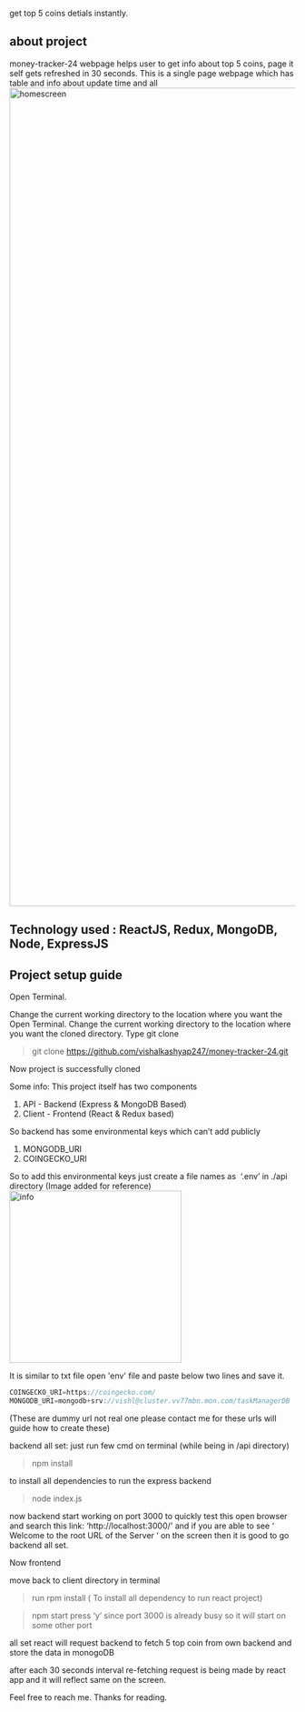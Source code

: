 get top 5 coins detials instantly.

## about project
money-tracker-24 webpage helps user to get info about top 5 coins, page it self gets refreshed in 30 seconds.
This is a single page webpage which has table and info about update time and all
<img width="1440" alt="homescreen" src="https://github.com/user-attachments/assets/69abe5b0-74af-49ca-b1bd-735a85f7bde4">

## Technology used : ReactJS, Redux, MongoDB, Node, ExpressJS
## Project setup guide


Open Terminal.

Change the current working directory to the location where you want the	Open Terminal. Change the current working directory to the location where you want the cloned directory. Type git clone <url>
> git clone https://github.com/vishalkashyap247/money-tracker-24.git

Now project is successfully cloned

Some info: 
This project itself has two components
1. API - Backend (Express & MongoDB Based)
2. Client - Frontend (React & Redux based)
   
So backend has some environmental keys which can’t add publicly
1. MONGODB_URI
2. COINGECKO_URI

So to add this environmental keys just create a file names as  ‘.env’ in ./api directory (Image added for reference)
<img width="303" alt="info" src="https://github.com/user-attachments/assets/9082ea7f-094e-4cb6-897d-582bdc574830">


It is similar to txt file open 'env' file and paste below two lines and save it.
```javascript
COINGECKO_URI=https://coingecko.com/
MONGODB_URI=mongodb+srv://vishl@cluster.vv77mbn.mon.com/taskManagerDB
```

(These are dummy url not real one please contact me for these urls will guide how to create these)

backend all set:
just run few cmd on terminal (while being in /api directory)
> npm install

to install all dependencies to run the express backend

> node index.js

now backend start working on port 3000
to quickly test this open browser and search this link: ‘http://localhost:3000/' and if you are able to see ‘ Welcome to the root URL of the Server ‘ on the screen then it is good to go backend all set.


Now frontend

move back to client directory in terminal
> run rpm install ( To install all dependency to run react project)

> npm start press ‘y’ since port 3000 is already busy so it will start on some other port 

all set react will request backend to fetch 5 top coin from own backend and store the data in monogoDB 


after each 30 seconds interval re-fetching request is being made by react app and it will reflect same on the screen.

Feel free to reach me.
Thanks for reading.
